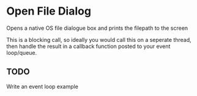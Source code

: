 # Open File Dialog

Opens a native OS file dialogue box and prints the filepath to the screen

This is a blocking call, so ideally you would call this on a seperate thread, then handle the result in a callback function posted to your event loop/queue.

## TODO

Write an event loop example
